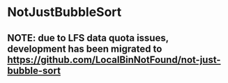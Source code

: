 # NotJustBubbleSort

## **NOTE:** due to LFS data quota issues, development has been migrated to https://github.com/LocalBinNotFound/not-just-bubble-sort

